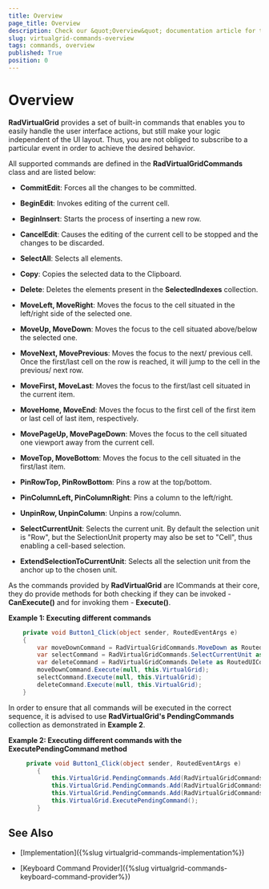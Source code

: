 ```yaml
---
title: Overview
page_title: Overview
description: Check our &quot;Overview&quot; documentation article for the RadVirtualGrid {{ site.framework_name }} control.
slug: virtualgrid-commands-overview
tags: commands, overview
published: True
position: 0
---
```


# Overview

__RadVirtualGrid__ provides a set of built-in commands that enables you to easily handle the user interface actions, but still make your logic independent of the UI layout. Thus, you are not obliged to subscribe to a particular event in order to achieve the desired behavior.

All supported commands are defined in the __RadVirtualGridCommands__ class and are listed below:

*   __CommitEdit__: Forces all the changes to be committed.
	
*	__BeginEdit__: Invokes editing of the current cell.
	
*	__BeginInsert__: Starts the process of inserting a new row.

*	__CancelEdit__: Causes the editing of the current cell to be stopped and the changes to be discarded.          

*	__SelectAll__: Selects all elements.

*	__Copy__: Copies the selected data to the Clipboard.
	
*	__Delete__: Deletes the elements present in the __SelectedIndexes__ collection.
	
*	__MoveLeft, MoveRight__: Moves the focus to the cell situated in the left/right side of the selected one.

*	__MoveUp, MoveDown__: Moves the focus to the cell situated above/below the selected one.

*	__MoveNext, MovePrevious__: Moves the focus to the next/ previous cell. Once the first/last cell on the row is reached, it will jump to the cell in the previous/ next row.

*	__MoveFirst, MoveLast__: Moves the focus to the first/last cell situated in the current item.

*	__MoveHome, MoveEnd__: Moves the focus to the first cell of the first item or last cell of last item, respectively.

*	__MovePageUp, MovePageDown__: Moves the focus to the cell situated one viewport away from the current cell.

*	__MoveTop, MoveBottom__: Moves the focus to the cell situated in the first/last item.

*   __PinRowTop, PinRowBottom__: Pins a row at the top/bottom.

*   __PinColumnLeft, PinColumnRight__: Pins a column to the left/right.

*   __UnpinRow, UnpinColumn__: Unpins a row/column.

*	__SelectCurrentUnit__: Selects the current unit. By default the selection unit is "Row", but the SelectionUnit property may also be set to "Cell", thus enabling a cell-based selection.

*   __ExtendSelectionToCurrentUnit__: Selects all the selection unit from the anchor up to the chosen unit.

As the commands provided by __RadVirtualGrid__ are ICommands at their core, they do provide methods for both checking if they can be invoked - __CanExecute()__ and for invoking them - __Execute()__.

__Example 1: Executing different commands__
```C#
	private void Button1_Click(object sender, RoutedEventArgs e)
	{
	    var moveDownCommand = RadVirtualGridCommands.MoveDown as RoutedUICommand;
	    var selectCommand = RadVirtualGridCommands.SelectCurrentUnit as RoutedUICommand;
	    var deleteCommand = RadVirtualGridCommands.Delete as RoutedUICommand;
	    moveDownCommand.Execute(null, this.VirtualGrid);
	    selectCommand.Execute(null, this.VirtualGrid);
	    deleteCommand.Execute(null, this.VirtualGrid);
	}
```

In order to ensure that all commands will be executed in the correct sequence, it is advised to use __RadVirtualGrid's PendingCommands__ collection as demonstrated in __Example 2__.

__Example 2: Executing different commands with the ExecutePendingCommand method__
```C#
	 private void Button1_Click(object sender, RoutedEventArgs e)
        {
            this.VirtualGrid.PendingCommands.Add(RadVirtualGridCommands.MoveDown);
            this.VirtualGrid.PendingCommands.Add(RadVirtualGridCommands.SelectCurrentUnit);
            this.VirtualGrid.PendingCommands.Add(RadVirtualGridCommands.Delete);
            this.VirtualGrid.ExecutePendingCommand();
        }
```

## See Also

* [Implementation]({%slug virtualgrid-commands-implementation%})

* [Keyboard Command Provider]({%slug virtualgrid-commands-keyboard-command-provider%})

